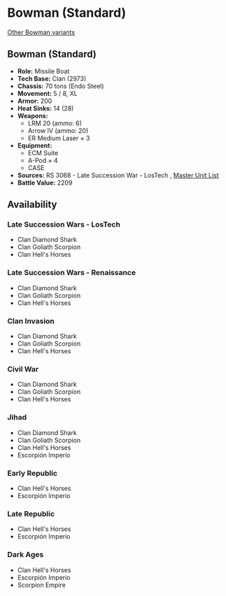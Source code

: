 # Bowman (Standard) 

[Other Bowman variants](../bowman.md) 

## Bowman (Standard) 

- **Role:** Missile Boat 
- **Tech Base:** Clan (2973) 
- **Chassis:** 70 tons (Endo Steel) 
- **Movement:** 5 / 8, XL 
- **Armor:** 200 
- **Heat Sinks:** 14 (28) 
- **Weapons:** 
  - LRM 20 (ammo: 6) 
  - Arrow IV (ammo: 20) 
  - ER Medium Laser × 3 
- **Equipment:** 
  - ECM Suite 
  - A-Pod × 4 
  - CASE 
- **Sources:** RS 3068 - Late Succession War - LosTech , [Master Unit List](http://masterunitlist.info/Unit/Details/3857/bowman-standard) 
- **Battle Value:** 2209 

## Availability 

### Late Succession Wars - LosTech 

- Clan Diamond Shark 
- Clan Goliath Scorpion 
- Clan Hell's Horses 

### Late Succession Wars - Renaissance 

- Clan Diamond Shark 
- Clan Goliath Scorpion 
- Clan Hell's Horses 

### Clan Invasion 

- Clan Diamond Shark 
- Clan Goliath Scorpion 
- Clan Hell's Horses 

### Civil War 

- Clan Diamond Shark 
- Clan Goliath Scorpion 
- Clan Hell's Horses 

### Jihad 

- Clan Diamond Shark 
- Clan Goliath Scorpion 
- Clan Hell's Horses 
- Escorpión Imperio 

### Early Republic 

- Clan Hell's Horses 
- Escorpión Imperio 

### Late Republic 

- Clan Hell's Horses 
- Escorpión Imperio 

### Dark Ages 

- Clan Hell's Horses 
- Escorpión Imperio 
- Scorpion Empire 

